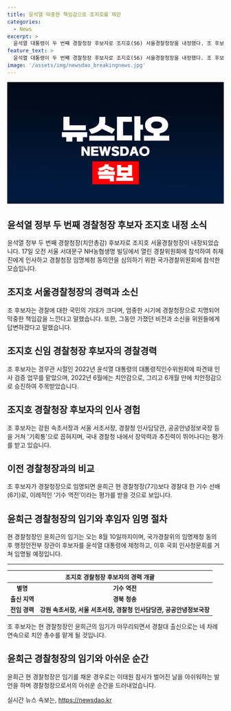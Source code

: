 ```yaml
---
title: 윤석열 막중한 책임감으로 조지호를 제안
categories:
  - News
excerpt: >
  윤석열 대통령이 두 번째 경찰청장 후보자로 조지호(56) 서울경찰청장을 내정했다. 조 후보자는 경찰위원회에 참석하여 경찰청장 임명제청 동의안을 심의하고, 국가경찰위는 임명제청 동의 여부를 결정할 예정이다. 조 후보자는 경찰대 출신으로, 신임 경찰청장 후보자로서 눈길을 끈다. 그의 지난 경력과 업적이 주목받고 있으며, 국회 인사청문회를 거쳐 윤 대통령에 의해 경찰청장으로 임명될 것으로 보인다. 또한, 윤희근 현 경찰청장의 임기는 8월 10일까지이며, 이태원 참사 부실 대응으로 잘 알려진 윤희근 청장의 임기가 마무리되고 있다.
feature_text: >
  윤석열 대통령이 두 번째 경찰청장 후보자로 조지호(56) 서울경찰청장을 내정했다. 조 후보자는 경찰위원회에 참석하여 경찰청장 임명제청 동의안을 심의하고, 국가경찰위는 임명제청 동의 여부를 결정할 예정이다. 조 후보자는 경찰대 출신으로, 신임 경찰청장 후보자로서 눈길을 끈다. 그의 지난 경력과 업적이 주목받고 있으며, 국회 인사청문회를 거쳐 윤 대통령에 의해 경찰청장으로 임명될 것으로 보인다. 또한, 윤희근 현 경찰청장의 임기는 8월 10일까지이며, 이태원 참사 부실 대응으로 잘 알려진 윤희근 청장의 임기가 마무리되고 있다.
image: '/assets/img/newsdao_breakingnews.jpg'
---
```


<p><img src="/assets/img/newsdao_breakingnews.jpg" alt="ranknews 속보" /></p>

<h2 data-ke-size="size26">윤석열 정부 두 번째 경찰청장 후보자 조지호 내정 소식</h2>

<p data-ke-size="size16">윤석열 정부 두 번째 경찰청장(치안총감) 후보자로 조지호 서울경찰청장이 내정되었습니다. 17일 오전 서울 서대문구 NH농협생명 빌딩에서 열린 경찰위원회에 참석하여 취재진에게 인사하고 경찰청장 임명제청 동의안을 심의하기 위한 국가경찰위원회에 참석한 모습입니다.</p>

<h2 data-ke-size="size24">조지호 서울경찰청장의 경력과 소신</h2>

<p data-ke-size="size16">조 후보자는 경찰에 대한 국민의 기대가 크다며, 엄중한 시기에 경찰청장으로 지명되어 막중한 책임감을 느낀다고 말했습니다. 또한, 그동안 가졌던 비전과 소신을 위원들에게 답변하겠다고 말했습니다.</p>

<h2 data-ke-size="size24">조지호 신임 경찰청장 후보자의 경찰경력</h2>

<p data-ke-size="size16">조 후보자는 경무관 시절인 2022년 윤석열 대통령의 대통령직인수위원회에 파견돼 인사 검증 업무를 맡았으며, 2022년 6월에는 치안감으로, 그리고 6개월 만에 치안정감으로 승진하여 주목받았습니다.</p>

<h2 data-ke-size="size24">조지호 경찰청장 후보자의 인사 경험</h2>

<p data-ke-size="size16">조 후보자는 강원 속초서장과 서울 서초서장, 경찰청 인사담당관, 공공안녕정보국장 등을 거쳐 '기획통'으로 꼽혀지며, 국내 경찰청 내에서 장악력과 추진력이 뛰어나다는 평가를 받고 있습니다.</p>

<h2 data-ke-size="size24">이전 경찰청장과의 비교</h2>

<p data-ke-size="size16">조 후보자가 경찰청장으로 임명되면 윤희근 현 경찰청장(7기)보다 경찰대 한 기수 선배(6기)로, 이례적인 ‘기수 역전’이라는 평가를 받을 것으로 보입니다.</p>

<h2 data-ke-size="size24">윤희근 경찰청장의 임기와 후임자 임명 절차</h2>

<p data-ke-size="size16">현 경찰청장인 윤희근의 임기는 오는 8월 10일까지이며, 국가경찰위의 임명제청 동의 후 행정안전부 장관이 후보자를 윤석열 대통령에 제청하고, 이후 국회 인사청문회를 거쳐 임명될 예정입니다.</p>

<hr data-ke-size="normal">

<table>
    <thead>
        <tr>
            <th colspan="2" style="text-align: center;">조지호 경찰청장 후보자의 경력 개괄</th>
        </tr>
    </thead>
    <tbody>
        <tr>
            <td style="text-align: center; height: 17px;"><strong>별명</strong></td>
            <td style="text-align: center; height: 17px;"><strong>기수 역전</strong></td>
        </tr>
        <tr>
            <td style="text-align: center; height: 17px;"><strong>출신 지역</strong></td>
            <td style="text-align: center; height: 17px;"><strong>경북 청송</strong></td>
        </tr>
        <tr>
            <td style="text-align: center; height: 17px;"><strong>전임 경력</strong></td>
            <td style="text-align: center; height: 17px;"><strong>강원 속초서장, 서울 서초서장, 경찰청 인사담당관, 공공안녕정보국장</strong></td>
        </tr>
    </tbody>
</table>

<p data-ke-size="size16">조 후보자는 현 경찰청장인 윤희근의 임기가 마무리되면서 경찰대 출신으로는 네 차례 연속으로 치안 총수를 맡게 될 것입니다.</p>

<h2 data-ke-size="size24">윤희근 경찰청장의 임기와 아쉬운 순간</h2>

<p data-ke-size="size16">윤희근 현 경찰청장은 임기를 채운 경우로는 이태원 참사가 벌어진 날을 아쉬워하는 발언을 하며 경찰청장으로서의 아쉬운 순간을 드러내었습니다.</p>
실시간 뉴스 속보는, <a href="https://newsdao.kr" rel="dofollow">https://newsdao.kr</a>


